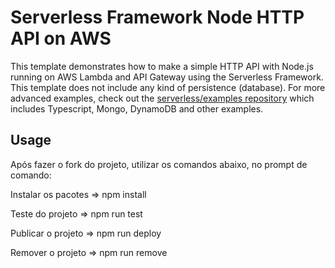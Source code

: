 # Serverless Framework Node HTTP API on AWS
This template demonstrates how to make a simple HTTP API with Node.js running on AWS Lambda and API Gateway using the Serverless Framework.
This template does not include any kind of persistence (database). For more advanced examples, check out the [serverless/examples repository](https://github.com/serverless/examples/) which includes Typescript, Mongo, DynamoDB and other examples.

## Usage

Após fazer o fork do projeto, utilizar os comandos abaixo, no prompt de comando:

Instalar os pacotes  => npm install

Teste do projeto     => npm run test

Publicar o projeto   => npm run deploy

Remover o projeto    => npm run remove

